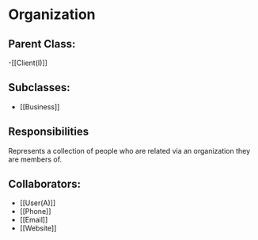 # Organization

## Parent Class:
-[[Client(I)]]

## Subclasses:
- [[Business]]

## Responsibilities
Represents a collection of people who are related via an organization they are members of.

## Collaborators:
- [[User(A)]]
- [[Phone]]
- [[Email]]
- [[Website]]